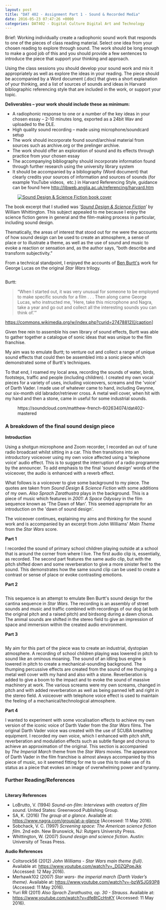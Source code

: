 ```yaml
---
layout: post
title: "DAT 402 - Assignment Part 1 - Sound & Recorded Media"
date: 2016-05-23 07:47:26 +0000
categories: DAT402 - Digital Culture Digital Art and Technology
---
```


<!-- wp:paragraph {"className":"brief"} -->
<p class="brief">Brief: Working individually create a radiophonic sound work that responds to one of the pieces of class reading material. Select one idea from your chosen reading to explore through sound. The work should be long enough to make a good job of this and you should provide a few sentences to introduce the piece that support your thinking and approach.</p>
<!-- /wp:paragraph -->

<!-- wp:paragraph -->
<p>Using the class sessions you should develop your sound work and mix it appropriately as well as explore the ideas in your reading. The piece should be accompanied by a Word document (.doc) that gives a short explanation of your thinking, and a list of sources of sounds and ideas in Harvard bibliographic referencing style that are included in the work, or support your topic.</p>
<!-- /wp:paragraph -->

<!-- wp:paragraph -->
<p><strong>Deliverables – your work should include these as minimum:</strong></p>
<!-- /wp:paragraph -->

<!-- wp:list -->
<ul><!-- wp:list-item -->
<li>A radiophonic response to one or a number of the key ideas in your chosen essay – 2-10 minutes long, exported as a 24bit Wav and uploaded to the DLE.</li>
<!-- /wp:list-item -->

<!-- wp:list-item -->
<li>High quality sound recording – made using microphone/soundcard setup</li>
<!-- /wp:list-item -->

<!-- wp:list-item -->
<li>The work should incorporate found sound/archival material from sources such as archive.org or the prelinger archive.</li>
<!-- /wp:list-item -->

<!-- wp:list-item -->
<li>The work should offer an exploration of sound and its effects through practice from your chosen essay</li>
<!-- /wp:list-item -->

<!-- wp:list-item -->
<li>The accompanying bibliography should incorporate information found through further research using the university library system</li>
<!-- /wp:list-item -->

<!-- wp:list-item -->
<li>It should be accompanied by a bibliography (Word document) that clearly credits your sources of information and sources of sounds (for example YouTube videos, &nbsp;etc.) in Harvard Referencing Style, guidance can be found here <a href="http://libweb.anglia.ac.uk/referencing/harvard.htm">http://libweb.anglia.ac.uk/referencing/harvard.htm</a></li>
<!-- /wp:list-item --></ul>
<!-- /wp:list -->

<!-- wp:image {"id":565,"sizeSlug":"medium","linkDestination":"media"} -->
<figure class="wp-block-image size-medium"><a href="https://www.circleseven.co.uk/wp-content/uploads/2023/04/sound-design-cover.jpg"><img src="https://www.circleseven.co.uk/wp-content/uploads/2023/04/sound-design-cover-204x300.jpg" alt="Sound Design &amp; Science Fiction book cover" class="wp-image-565"/></a></figure>
<!-- /wp:image -->

<!-- wp:paragraph -->
<p>The book excerpt that I studied was ‘<a href="https://books.google.co.uk/books/about/Sound_Design_and_Science_Fiction.html?id=vew3mQEACAAJ&amp;redir_esc=y"><em>Sound Design &amp; Science Fiction</em></a>’ by William Whittington. This subject appealed to me because I enjoy the science fiction genre in general and the film-making process in particular, including sound design.</p>
<!-- /wp:paragraph -->

<!-- wp:paragraph -->
<p>Thematically, the areas of interest that stood out for me were the accounts of how sound design can be used to create an atmosphere, a sense of place or to illustrate a theme, as well as the use of sound and music to evoke a reaction or sensation and, as the author says, “both describe and transform subjectivity.”</p>
<!-- /wp:paragraph -->

<!-- wp:paragraph -->
<p>From a technical standpoint, I enjoyed the accounts of <a href="https://en.wikipedia.org/wiki/Ben_Burtt">Ben Burtt's</a> work for George Lucas on the original <em>Star Wars</em> trilogy.</p>
<!-- /wp:paragraph -->

<!-- wp:image {"id":568,"sizeSlug":"medium","linkDestination":"media"} -->
<figure class="wp-block-image size-medium"><a href="https://www.circleseven.co.uk/wp-content/uploads/2023/04/516px-Ben_Burtt_Celebration_Europe_II.jpg"><img src="https://www.circleseven.co.uk/wp-content/uploads/2023/04/516px-Ben_Burtt_Celebration_Europe_II-172x300.jpg" alt="" class="wp-image-568"/></a></figure>
<!-- /wp:image -->

<!-- wp:paragraph -->
<p>Burtt:</p>
<!-- /wp:paragraph -->

<!-- wp:quote -->
<blockquote class="wp-block-quote"><!-- wp:paragraph -->
<p>“When I started out, it was very unusual for someone to be employed to make specific sounds for a film . . . Then along came George Lucas, who instructed me, 'Here, take this microphone and Nagra, take a year and go out and collect all the interesting sounds you can think of.'”</p>
<!-- /wp:paragraph --></blockquote>
<!-- /wp:quote -->

<!-- wp:paragraph -->
<p><a href="https://commons.wikimedia.org/w/index.php?curid=27478812)[/caption">https://commons.wikimedia.org/w/index.php?curid=27478812)[/caption</a>]</p>
<!-- /wp:paragraph -->

<!-- wp:paragraph -->
<p>Given free rein to assemble his own library of sound effects, Burtt was able to gather together a catalogue of sonic ideas that was unique to the film franchise.</p>
<!-- /wp:paragraph -->

<!-- wp:paragraph -->
<p>My aim was to emulate Burtt; to venture out and collect a range of unique sound effects that could then be assembled into a sonic piece which demonstrated some of Burtt's techniques.</p>
<!-- /wp:paragraph -->

<!-- wp:paragraph -->
<p>To that end, I roamed my local area, recording the sounds of water, birds, footsteps, traffic and people (including children). I created my own vocal pieces for a variety of uses, including voiceovers, screams and the 'voice' of Darth Vader. I made use of whatever came to hand, including Gwynne, our six-month old labrador/retriever cross. A metal well cover, when hit with my hand and then a stone, came in useful for some industrial sounds.</p>
<!-- /wp:paragraph -->

<!-- wp:embed {"url":"https://soundcloud.com/matthew-french-602634074/dat402-mastered","type":"rich","providerNameSlug":"soundcloud","responsive":true} -->
<figure class="wp-block-embed is-type-rich is-provider-soundcloud wp-block-embed-soundcloud"><div class="wp-block-embed__wrapper">
https://soundcloud.com/matthew-french-602634074/dat402-mastered
</div></figure>
<!-- /wp:embed -->

<!-- wp:heading {"level":3} -->
<h3 class="wp-block-heading">A breakdown of the final sound design piece</h3>
<!-- /wp:heading -->

<!-- wp:paragraph -->
<p><strong>Introduction</strong></p>
<!-- /wp:paragraph -->

<!-- wp:paragraph -->
<p>Using a shotgun microphone and Zoom recorder, I recorded an out of tune radio broadcast whilst sitting in a car. This then transitions into an introductory voiceover using my own voice affected using a 'telephone voice' audio effect. This is&nbsp;to suggest the interruption of a radio programme by the announcer. To add emphasis to the final 'sound design' words of the voiceover, the audio is&nbsp;enhanced with a reverb effect.</p>
<!-- /wp:paragraph -->

<!-- wp:paragraph -->
<p>What follows is a voiceover to give some background to my piece. The quotes are taken from&nbsp;<em>Sound Design &amp; Science Fiction</em> with some additions of my own.&nbsp;<em>Also Sprach Zarathustra</em> plays in the background. This is a piece of music which features in&nbsp;<em>2001: A Space Odyssey</em> in the film sequence known as 'The Dawn of Man'. This seemed appropriate for an introduction on the 'dawn of sound design'.</p>
<!-- /wp:paragraph -->

<!-- wp:paragraph -->
<p>The voiceover continues, explaining my aims and thinking for the sound work and is accompanied by an excerpt from John Williams'&nbsp;<em>Main Theme</em> from the&nbsp;<em>Star Wars</em> score.</p>
<!-- /wp:paragraph -->

<!-- wp:paragraph -->
<p><strong>Part 1</strong></p>
<!-- /wp:paragraph -->

<!-- wp:paragraph -->
<p>I recorded the sound of primary school children playing outside at a school that is around the corner&nbsp;from where I live. The first audio clip is, essentially, as recorded. The second part features the same audio clip, but with the pitch shifted down and some reverberation to give a more sinister feel to the sound. This demonstrates how the same sound clip can be used to create a contrast or&nbsp;sense of place or evoke contrasting emotions.</p>
<!-- /wp:paragraph -->

<!-- wp:paragraph -->
<p><strong>Part 2</strong></p>
<!-- /wp:paragraph -->

<!-- wp:image {"id":569,"sizeSlug":"medium","linkDestination":"media"} -->
<figure class="wp-block-image size-medium"><a href="https://www.circleseven.co.uk/wp-content/uploads/2023/04/2016-02-29-08.50.53-scaled-1.jpg"><img src="https://www.circleseven.co.uk/wp-content/uploads/2023/04/2016-02-29-08.50.53-scaled-1-225x300.jpg" alt="" class="wp-image-569"/></a></figure>
<!-- /wp:image -->

<!-- wp:paragraph -->
<p>This sequence is an attempt to emulate Ben Burtt's sound design for the cantina sequence in <em>Star Wars</em>. The recording is an assembly of street sounds and music and traffic combined with recordings of our dog (at both the original pitch and a raised pitch) and birdsong during a dawn chorus. The animal sounds are shifted in the stereo field to give an impression of space and immersion within the created audio environment.</p>
<!-- /wp:paragraph -->

<!-- wp:paragraph -->
<p><strong>Part 3</strong></p>
<!-- /wp:paragraph -->

<!-- wp:image {"id":570,"sizeSlug":"medium","linkDestination":"media"} -->
<figure class="wp-block-image size-medium"><a href="https://www.circleseven.co.uk/wp-content/uploads/2023/04/2016-05-09-12.39.08-scaled-1.jpg"><img src="https://www.circleseven.co.uk/wp-content/uploads/2023/04/2016-05-09-12.39.08-scaled-1-300x225.jpg" alt="" class="wp-image-570"/></a></figure>
<!-- /wp:image -->

<!-- wp:paragraph -->
<p>My aim for this part of the piece was to create an industrial, dystopian atmosphere. A recording of school children playing was lowered in pitch to sound like an ominous moaning. The sound of an idling bus engine is lowered in pitch to create a mechanical-sounding background. The thumping percussive effects are created from the sound of me thumping a metal well cover with my hand and also with a stone. Reverberation is added to give a boom to the impact and to evoke the sound of massive machinery at work. The various screams were my own screams, changed in pitch and with added reverberation as well as being panned left and right in the stereo field. A voiceover with telephone voice effect is used to maintain the feeling&nbsp;of a mechanical/technological atmosphere.</p>
<!-- /wp:paragraph -->

<!-- wp:paragraph -->
<p><strong>Part 4</strong></p>
<!-- /wp:paragraph -->

<!-- wp:paragraph -->
<p>I wanted to experiment with some vocalisation effects to achieve my own version of the iconic voice of Darth Vader from the <em>Star Wars</em> films. The original Darth Vader voice was created with the use of SCUBA breathing equipment. I recorded my own voice, which I&nbsp;enhanced with pitch shift, reverberation and modulation effects such as subtle flange and chorus to achieve an approximation of the original. This section is accompanied by&nbsp;<em>The Imperial March</em>&nbsp;theme from the <em>Star Wars</em> movies. The appearance of Darth Vader in the film franchise is almost always accompanied by this piece of music, so it seemed fitting for me to use this to make use of its status&nbsp;as a piece that evokes an image of overwhelming power and tyranny.</p>
<!-- /wp:paragraph -->

<!-- wp:heading {"level":3} -->
<h3 class="wp-block-heading">Further Reading/References</h3>
<!-- /wp:heading -->

<!-- wp:image {"id":571,"sizeSlug":"medium","linkDestination":"media"} -->
<figure class="wp-block-image size-medium"><a href="https://www.circleseven.co.uk/wp-content/uploads/2023/04/IMG_1785-scaled-1.jpg"><img src="https://www.circleseven.co.uk/wp-content/uploads/2023/04/IMG_1785-scaled-1-300x225.jpg" alt="" class="wp-image-571"/></a></figure>
<!-- /wp:image -->

<!-- wp:paragraph -->
<p><strong>Literary References</strong></p>
<!-- /wp:paragraph -->

<!-- wp:list -->
<ul><!-- wp:list-item -->
<li>LoBrutto, V. (1994) <em>Sound-on-film: Interviews with creators of film sound</em>. United States: Greenwood Publishing Group.</li>
<!-- /wp:list-item -->

<!-- wp:list-item -->
<li>SA, K. (2016) <em>The group at a glance</em>. Available at: <a href="https://www.nagra.com/group/at-a-glance">https://www.nagra.com/group/at-a-glance</a> (Accessed: 11 May 2016).</li>
<!-- /wp:list-item -->

<!-- wp:list-item -->
<li>Sobchack, V. C. (1997) <em>Screening space: The American science fiction film</em>. 2nd edn. New Brunswick, NJ: Rutgers University Press.</li>
<!-- /wp:list-item -->

<!-- wp:list-item -->
<li>Whittington, W. (2007) <em>Sound design and science fiction</em>. Austin: University of Texas Press.</li>
<!-- /wp:list-item --></ul>
<!-- /wp:list -->

<!-- wp:paragraph -->
<p><strong>Audio References</strong></p>
<!-- /wp:paragraph -->

<!-- wp:list -->
<ul><!-- wp:list-item -->
<li>Coltsrock56 (2012)&nbsp;<em>John Williams - Star Wars main theme (full)</em>. Available at: <a href="https://www.youtube.com/watch?v=_D0ZQPqeJkk">https://www.youtube.com/watch?v=_D0ZQPqeJkk</a> (Accessed: 12 May 2016).</li>
<!-- /wp:list-item -->

<!-- wp:list-item -->
<li>Merhawk102 (2007)&nbsp;<em>Star wars- the imperial march (Darth Vader’s theme)</em>. Available at: <a href="https://www.youtube.com/watch?v=-bzWSJG93P8">https://www.youtube.com/watch?v=-bzWSJG93P8</a> (Accessed: 11 May 2016).</li>
<!-- /wp:list-item -->

<!-- wp:list-item -->
<li>Yuri RR (2011)&nbsp;<em>Also Sprach Zarathustra, op. 30 - Strauss</em>. Available at: <a href="https://www.youtube.com/watch?v=dfe8tCcHnKY">https://www.youtube.com/watch?v=dfe8tCcHnKY</a> (Accessed: 11 May 2016).</li>
<!-- /wp:list-item --></ul>
<!-- /wp:list -->